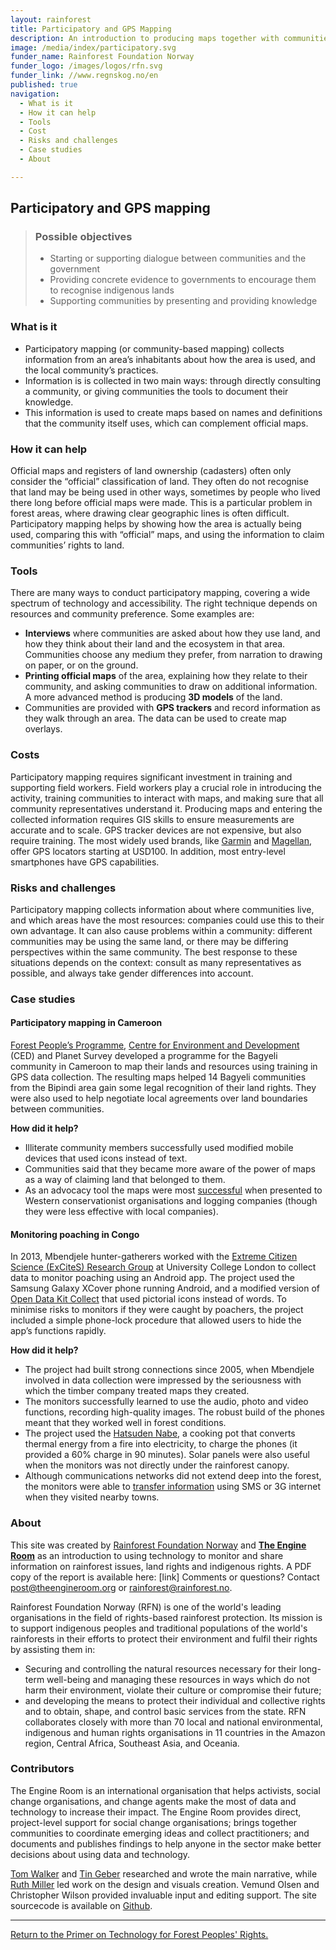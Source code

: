 ```yaml
---
layout: rainforest
title: Participatory and GPS Mapping
description: An introduction to producing maps together with communities (participatory mapping), to show how an area is actually being used, compare this with “official” maps, and use the information to claim communities’ rights to land.<p>Part of the <a href="/rainforest-tech">Rainforest Tech</a> report.</p>
image: /media/index/participatory.svg
funder_name: Rainforest Foundation Norway
funder_logo: /images/logos/rfn.svg
funder_link: //www.regnskog.no/en
published: true
navigation:
  - What is it
  - How it can help
  - Tools
  - Cost
  - Risks and challenges
  - Case studies
  - About

---
```


## Participatory and GPS mapping

> ### Possible objectives
> * Starting or supporting dialogue between communities and the government
> * Providing concrete evidence to governments to encourage them to recognise indigenous lands
> * Supporting communities by presenting and providing knowledge

### What is it

* Participatory mapping (or community-based mapping) collects information from an area’s inhabitants about how the area is used, and the local community’s practices. 
* Information is is collected in two main ways: through directly consulting a community, or giving communities the tools to document their knowledge. 
* This information is used to create maps based on names and definitions that the community itself uses, which can complement official maps.

### How it can help
Official maps and registers of land ownership (cadasters) often only consider the “official” classification of land. They often do not recognise that land may be being used in other ways, sometimes by people who lived there long before official maps were made. This is a particular problem in forest areas, where drawing clear geographic lines is often difficult. Participatory mapping helps by showing how the area is actually being used, comparing this with “official” maps, and using the information to claim communities’ rights to land.

### Tools
There are many ways to conduct participatory mapping, covering a wide spectrum of technology and accessibility. The right technique depends on resources and community preference. Some examples are:

* **Interviews** where communities are asked about how they use land, and how they think about their land and the ecosystem in that area. Communities choose any medium they prefer, from narration to drawing on paper, or on the ground.
* **Printing official maps** of the area, explaining how they relate to their community, and asking communities to draw on additional information. A more advanced method is producing **3D models** of the land.
* Communities are provided with **GPS trackers** and record information as they walk through an area. The data can be used to create map overlays.

### Costs
Participatory mapping requires significant investment in training and supporting field workers. Field workers play a crucial role in introducing the activity, training communities to interact with maps, and making sure that all community representatives understand it. Producing maps and entering the collected information requires GIS skills to ensure measurements are accurate and to scale. GPS tracker devices are not expensive, but also require training. The most widely used brands, like [Garmin](https://buy.garmin.com/en-US/US/cIntoSports-c10341-p1.html) and [Magellan](http://www.magellangps.com/Store/eXploristSeries), offer GPS locators starting at USD100. In addition, most entry-level smartphones have GPS capabilities.

### Risks and challenges
Participatory mapping collects information about where communities live, and which areas have the most resources: companies could use this to their own advantage. It can also cause problems within a community: different communities may be using the same land, or there may be differing perspectives within the same community. The best response to these situations depends on the context: consult as many representatives as possible, and always take gender differences into account.

### Case studies

#### Participatory mapping in Cameroon 
[Forest People’s Programme](http://www.forestpeoples.org/), [Centre for Environment and Development](http://www.cedcameroun.org/) (CED) and Planet Survey developed a programme for the Bagyeli community in Cameroon to map their lands and resources using training in GPS data collection. The resulting maps helped 14 Bagyeli communities from the Bipindi area gain some legal recognition of their land rights. They were also used to help negotiate local agreements over land boundaries between communities.

**How did it help?**

* Illiterate community members successfully used modified mobile devices that used icons instead of text.
* Communities said that they became more aware of the power of maps as a way of claiming land that belonged to them.
* As an advocacy tool the maps were most [successful](http://www.iapad.org/wp-content/uploads/2015/07/cameroon_unep_report_nov08_eng.pdf) when presented to Western conservationist organisations and logging companies (though they were less effective with local companies). 

#### Monitoring poaching in Congo 
In 2013, Mbendjele hunter-gatherers worked with the [Extreme Citizen Science (ExCiteS) Research Group](https://uclexcites.wordpress.com/) at University College London to collect data to monitor poaching using an Android app. The project used the Samsung Galaxy XCover phone running Android, and a modified version of [Open Data Kit Collect](https://opendatakit.org/) that used pictorial icons instead of words. To minimise risks to monitors if they were caught by poachers, the project included a simple phone-lock procedure that allowed users to hide the app’s functions rapidly.

**How did it help?**

* The project had built strong connections since 2005, when Mbendjele involved in data collection were impressed by the seriousness with which the timber company treated maps they created.
* The monitors successfully learned to use the audio, photo and video functions, recording high-quality images. The robust build of the phones meant that they worked well in forest conditions.
* The project used the [Hatsuden Nabe](http://ustacticalsupply.com/thehastudennabehc-5-usbpancharger.aspx), a cooking pot that converts thermal energy from a fire into electricity, to charge the phones (it provided a 60% charge in 90 minutes). Solar panels were also useful when the monitors was not directly under the rainforest canopy. 
* Although communications networks did not extend deep into the forest, the monitors were able to [transfer information](http://dev3.acmdev.org/papers/dev-final45.pdf) using SMS or 3G internet when they visited nearby towns.

### About

This site was created by [Rainforest Foundation Norway](www.regnskog.no/en/) and __[The Engine Room](//theengineroom.org)__  as an introduction to using technology to monitor and share information on rainforest issues, land rights and indigenous rights. A PDF copy of the report is available here: [link] Comments or questions? Contact [post@theengineroom.org](mailto:post@theengineroom.org) or [rainforest@rainforest.no](rainforest@rainforest.no).

Rainforest Foundation Norway (RFN) is one of the world's leading organisations in the field of rights-based rainforest protection. Its mission is to support indigenous peoples and traditional populations of the world's rainforests in their efforts to protect their environment and fulfil their rights by assisting them in:
- Securing and controlling the natural resources necessary for their long-term well-being and managing these resources in ways which do not harm their environment, violate their culture or compromise their future;
- and developing the means to protect their individual and collective rights and to obtain, shape, and control basic services from the state.
RFN collaborates closely with more than 70 local and national environmental, indigenous and human rights organisations in 11 countries in the Amazon region, Central Africa, Southeast Asia, and Oceania.

### Contributors

The Engine Room is an international organisation that helps activists, social change organisations, and change agents make the most of data and technology to increase their impact. The Engine Room provides direct, project-level support for social change organisations; brings together communities to coordinate emerging ideas and collect practitioners; and documents and publishes findings to help anyone in the sector make better decisions about using data and technology.

[Tom Walker](https://www.theengineroom.org/our_team/tom-walker/) and [Tin Geber](https://www.theengineroom.org/our_team/tin-geber/) researched and wrote the main narrative, while [Ruth Miller](http://ruthmiller.net/) led work on the design and visuals creation. Vemund Olsen and Christopher Wilson provided invaluable input and editing support. The site sourcecode is available on [Github](https://github.com/the-engine-room/library/).

<hr>

[Return to the Primer on Technology for Forest Peoples' Rights.](/rainforest-tech)

